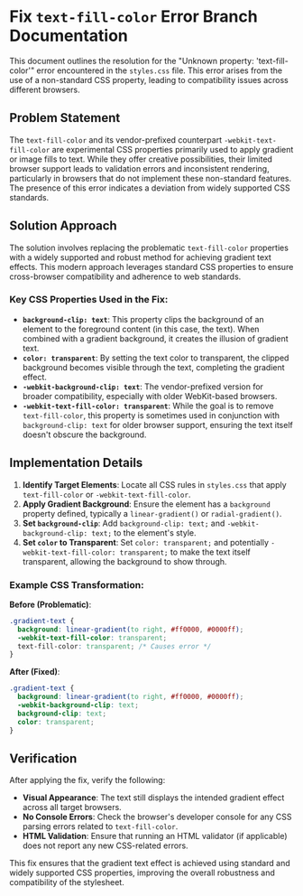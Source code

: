 # Fix `text-fill-color` Error Branch Documentation

This document outlines the resolution for the "Unknown property: 'text-fill-color'" error encountered in the `styles.css` file. This error arises from the use of a non-standard CSS property, leading to compatibility issues across different browsers.

## Problem Statement

The `text-fill-color` and its vendor-prefixed counterpart `-webkit-text-fill-color` are experimental CSS properties primarily used to apply gradient or image fills to text. While they offer creative possibilities, their limited browser support leads to validation errors and inconsistent rendering, particularly in browsers that do not implement these non-standard features. The presence of this error indicates a deviation from widely supported CSS standards.

## Solution Approach

The solution involves replacing the problematic `text-fill-color` properties with a widely supported and robust method for achieving gradient text effects. This modern approach leverages standard CSS properties to ensure cross-browser compatibility and adherence to web standards.

### Key CSS Properties Used in the Fix:

*   **`background-clip: text`**: This property clips the background of an element to the foreground content (in this case, the text). When combined with a gradient background, it creates the illusion of gradient text.
*   **`color: transparent`**: By setting the text color to transparent, the clipped background becomes visible through the text, completing the gradient effect.
*   **`-webkit-background-clip: text`**: The vendor-prefixed version for broader compatibility, especially with older WebKit-based browsers.
*   **`-webkit-text-fill-color: transparent`**: While the goal is to remove `text-fill-color`, this property is sometimes used in conjunction with `background-clip: text` for older browser support, ensuring the text itself doesn't obscure the background.

## Implementation Details

1.  **Identify Target Elements**: Locate all CSS rules in `styles.css` that apply `text-fill-color` or `-webkit-text-fill-color`.
2.  **Apply Gradient Background**: Ensure the element has a `background` property defined, typically a `linear-gradient()` or `radial-gradient()`.
3.  **Set `background-clip`**: Add `background-clip: text;` and `-webkit-background-clip: text;` to the element's style.
4.  **Set `color` to Transparent**: Set `color: transparent;` and potentially `-webkit-text-fill-color: transparent;` to make the text itself transparent, allowing the background to show through.

### Example CSS Transformation:

**Before (Problematic)**:

```css
.gradient-text {
  background: linear-gradient(to right, #ff0000, #0000ff);
  -webkit-text-fill-color: transparent;
  text-fill-color: transparent; /* Causes error */
}
```

**After (Fixed)**:

```css
.gradient-text {
  background: linear-gradient(to right, #ff0000, #0000ff);
  -webkit-background-clip: text;
  background-clip: text;
  color: transparent;
}
```

## Verification

After applying the fix, verify the following:

*   **Visual Appearance**: The text still displays the intended gradient effect across all target browsers.
*   **No Console Errors**: Check the browser's developer console for any CSS parsing errors related to `text-fill-color`.
*   **HTML Validation**: Ensure that running an HTML validator (if applicable) does not report any new CSS-related errors.

This fix ensures that the gradient text effect is achieved using standard and widely supported CSS properties, improving the overall robustness and compatibility of the stylesheet.